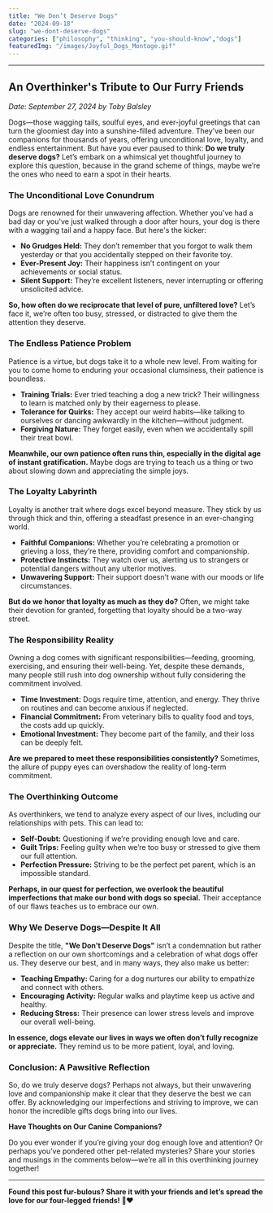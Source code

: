 ```yaml
---
title: "We Don’t Deserve Dogs"
date: "2024-09-18"
slug: "we-dont-deserve-dogs"
categories: ["philosophy", "thinking", "you-should-know","dogs"]
featuredImg: "/images/Joyful_Dogs_Montage.gif"
---
```


<!-- wp:separator -->
<hr class="wp-block-separator has-alpha-channel-opacity"/>
<!-- /wp:separator -->

<!-- wp:heading -->
<h2 class="wp-block-heading"><strong>An Overthinker's Tribute to Our Furry Friends</strong></h2>
<!-- /wp:heading -->

<!-- wp:paragraph -->
<p><em>Date: September 27, 2024 by Toby Balsley</em></p>
<!-- /wp:paragraph -->

<!-- wp:paragraph -->
<p>Dogs—those wagging tails, soulful eyes, and ever-joyful greetings that can turn the gloomiest day into a sunshine-filled adventure. They’ve been our companions for thousands of years, offering unconditional love, loyalty, and endless entertainment. But have you ever paused to think: <strong>Do we truly deserve dogs?</strong> Let’s embark on a whimsical yet thoughtful journey to explore this question, because in the grand scheme of things, maybe we’re the ones who need to earn a spot in their hearts.</p>
<!-- /wp:paragraph -->

<!-- wp:heading {"level":3} -->
<h3 class="wp-block-heading"><strong>The Unconditional Love Conundrum</strong></h3>
<!-- /wp:heading -->

<!-- wp:paragraph -->
<p>Dogs are renowned for their unwavering affection. Whether you've had a bad day or you've just walked through a door after hours, your dog is there with a wagging tail and a happy face. But here's the kicker:</p>
<!-- /wp:paragraph -->

<!-- wp:list -->
<ul class="wp-block-list"><!-- wp:list-item -->
<li><strong>No Grudges Held:</strong> They don’t remember that you forgot to walk them yesterday or that you accidentally stepped on their favorite toy.</li>
<!-- /wp:list-item -->

<!-- wp:list-item -->
<li><strong>Ever-Present Joy:</strong> Their happiness isn’t contingent on your achievements or social status.</li>
<!-- /wp:list-item -->

<!-- wp:list-item -->
<li><strong>Silent Support:</strong> They’re excellent listeners, never interrupting or offering unsolicited advice.</li>
<!-- /wp:list-item --></ul>
<!-- /wp:list -->

<!-- wp:paragraph -->
<p><strong>So, how often do we reciprocate that level of pure, unfiltered love?</strong> Let’s face it, we’re often too busy, stressed, or distracted to give them the attention they deserve.</p>
<!-- /wp:paragraph -->

<!-- wp:heading {"level":3} -->
<h3 class="wp-block-heading"><strong>The Endless Patience Problem</strong></h3>
<!-- /wp:heading -->

<!-- wp:paragraph -->
<p>Patience is a virtue, but dogs take it to a whole new level. From waiting for you to come home to enduring your occasional clumsiness, their patience is boundless.</p>
<!-- /wp:paragraph -->

<!-- wp:list -->
<ul class="wp-block-list"><!-- wp:list-item -->
<li><strong>Training Trials:</strong> Ever tried teaching a dog a new trick? Their willingness to learn is matched only by their eagerness to please.</li>
<!-- /wp:list-item -->

<!-- wp:list-item -->
<li><strong>Tolerance for Quirks:</strong> They accept our weird habits—like talking to ourselves or dancing awkwardly in the kitchen—without judgment.</li>
<!-- /wp:list-item -->

<!-- wp:list-item -->
<li><strong>Forgiving Nature:</strong> They forget easily, even when we accidentally spill their treat bowl.</li>
<!-- /wp:list-item --></ul>
<!-- /wp:list -->

<!-- wp:paragraph -->
<p><strong>Meanwhile, our own patience often runs thin, especially in the digital age of instant gratification.</strong> Maybe dogs are trying to teach us a thing or two about slowing down and appreciating the simple joys.</p>
<!-- /wp:paragraph -->

<!-- wp:heading {"level":3} -->
<h3 class="wp-block-heading"><strong>The Loyalty Labyrinth</strong></h3>
<!-- /wp:heading -->

<!-- wp:paragraph -->
<p>Loyalty is another trait where dogs excel beyond measure. They stick by us through thick and thin, offering a steadfast presence in an ever-changing world.</p>
<!-- /wp:paragraph -->

<!-- wp:list -->
<ul class="wp-block-list"><!-- wp:list-item -->
<li><strong>Faithful Companions:</strong> Whether you’re celebrating a promotion or grieving a loss, they’re there, providing comfort and companionship.</li>
<!-- /wp:list-item -->

<!-- wp:list-item -->
<li><strong>Protective Instincts:</strong> They watch over us, alerting us to strangers or potential dangers without any ulterior motives.</li>
<!-- /wp:list-item -->

<!-- wp:list-item -->
<li><strong>Unwavering Support:</strong> Their support doesn’t wane with our moods or life circumstances.</li>
<!-- /wp:list-item --></ul>
<!-- /wp:list -->

<!-- wp:paragraph -->
<p><strong>But do we honor that loyalty as much as they do?</strong> Often, we might take their devotion for granted, forgetting that loyalty should be a two-way street.</p>
<!-- /wp:paragraph -->

<!-- wp:heading {"level":3} -->
<h3 class="wp-block-heading"><strong>The Responsibility Reality</strong></h3>
<!-- /wp:heading -->

<!-- wp:paragraph -->
<p>Owning a dog comes with significant responsibilities—feeding, grooming, exercising, and ensuring their well-being. Yet, despite these demands, many people still rush into dog ownership without fully considering the commitment involved.</p>
<!-- /wp:paragraph -->

<!-- wp:list -->
<ul class="wp-block-list"><!-- wp:list-item -->
<li><strong>Time Investment:</strong> Dogs require time, attention, and energy. They thrive on routines and can become anxious if neglected.</li>
<!-- /wp:list-item -->

<!-- wp:list-item -->
<li><strong>Financial Commitment:</strong> From veterinary bills to quality food and toys, the costs add up quickly.</li>
<!-- /wp:list-item -->

<!-- wp:list-item -->
<li><strong>Emotional Investment:</strong> They become part of the family, and their loss can be deeply felt.</li>
<!-- /wp:list-item --></ul>
<!-- /wp:list -->

<!-- wp:paragraph -->
<p><strong>Are we prepared to meet these responsibilities consistently?</strong> Sometimes, the allure of puppy eyes can overshadow the reality of long-term commitment.</p>
<!-- /wp:paragraph -->

<!-- wp:heading {"level":3} -->
<h3 class="wp-block-heading"><strong>The Overthinking Outcome</strong></h3>
<!-- /wp:heading -->

<!-- wp:paragraph -->
<p>As overthinkers, we tend to analyze every aspect of our lives, including our relationships with pets. This can lead to:</p>
<!-- /wp:paragraph -->

<!-- wp:list -->
<ul class="wp-block-list"><!-- wp:list-item -->
<li><strong>Self-Doubt:</strong> Questioning if we’re providing enough love and care.</li>
<!-- /wp:list-item -->

<!-- wp:list-item -->
<li><strong>Guilt Trips:</strong> Feeling guilty when we’re too busy or stressed to give them our full attention.</li>
<!-- /wp:list-item -->

<!-- wp:list-item -->
<li><strong>Perfection Pressure:</strong> Striving to be the perfect pet parent, which is an impossible standard.</li>
<!-- /wp:list-item --></ul>
<!-- /wp:list -->

<!-- wp:paragraph -->
<p><strong>Perhaps, in our quest for perfection, we overlook the beautiful imperfections that make our bond with dogs so special.</strong> Their acceptance of our flaws teaches us to embrace our own.</p>
<!-- /wp:paragraph -->

<!-- wp:heading {"level":3} -->
<h3 class="wp-block-heading"><strong>Why We Deserve Dogs—Despite It All</strong></h3>
<!-- /wp:heading -->

<!-- wp:paragraph -->
<p>Despite the title, <strong>"We Don’t Deserve Dogs"</strong> isn’t a condemnation but rather a reflection on our own shortcomings and a celebration of what dogs offer us. They deserve our best, and in many ways, they also make us better:</p>
<!-- /wp:paragraph -->

<!-- wp:list -->
<ul class="wp-block-list"><!-- wp:list-item -->
<li><strong>Teaching Empathy:</strong> Caring for a dog nurtures our ability to empathize and connect with others.</li>
<!-- /wp:list-item -->

<!-- wp:list-item -->
<li><strong>Encouraging Activity:</strong> Regular walks and playtime keep us active and healthy.</li>
<!-- /wp:list-item -->

<!-- wp:list-item -->
<li><strong>Reducing Stress:</strong> Their presence can lower stress levels and improve our overall well-being.</li>
<!-- /wp:list-item --></ul>
<!-- /wp:list -->

<!-- wp:paragraph -->
<p><strong>In essence, dogs elevate our lives in ways we often don’t fully recognize or appreciate.</strong> They remind us to be more patient, loyal, and loving.</p>
<!-- /wp:paragraph -->

<!-- wp:heading {"level":3} -->
<h3 class="wp-block-heading"><strong>Conclusion: A Pawsitive Reflection</strong></h3>
<!-- /wp:heading -->

<!-- wp:paragraph -->
<p>So, do we truly deserve dogs? Perhaps not always, but their unwavering love and companionship make it clear that they deserve the best we can offer. By acknowledging our imperfections and striving to improve, we can honor the incredible gifts dogs bring into our lives.</p>
<!-- /wp:paragraph -->

<!-- wp:paragraph -->
<p><strong>Have Thoughts on Our Canine Companions?</strong></p>
<!-- /wp:paragraph -->

<!-- wp:paragraph -->
<p>Do you ever wonder if you’re giving your dog enough love and attention? Or perhaps you’ve pondered other pet-related mysteries? Share your stories and musings in the comments below—we’re all in this overthinking journey together!</p>
<!-- /wp:paragraph -->

<!-- wp:separator -->
<hr class="wp-block-separator has-alpha-channel-opacity"/>
<!-- /wp:separator -->

<!-- wp:paragraph -->
<p><strong>Found this post fur-bulous? Share it with your friends and let’s spread the love for our four-legged friends! </strong>🐾❤️</p>
<!-- /wp:paragraph -->

<!-- wp:paragraph -->
<p></p>
<!-- /wp:paragraph -->
